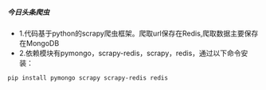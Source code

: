 ##### 今日头条爬虫
- 1.代码基于python的scrapy爬虫框架。爬取url保存在Redis,爬取数据主要保存在MongoDB
- 2.依赖模块有pymongo，scrapy-redis，scrapy，redis，通过以下命令安装：
```
pip install pymongo scrapy scrapy-redis redis
```

 
